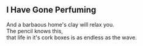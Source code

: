 I Have Gone Perfuming
---------------------
And a barbaous home's clay will relax you.  
The pencil knows this,  
that life in it's cork boxes is as endless as the wave.  
